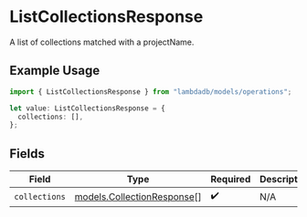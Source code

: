 # ListCollectionsResponse

A list of collections matched with a projectName.

## Example Usage

```typescript
import { ListCollectionsResponse } from "lambdadb/models/operations";

let value: ListCollectionsResponse = {
  collections: [],
};
```

## Fields

| Field                                                             | Type                                                              | Required                                                          | Description                                                       |
| ----------------------------------------------------------------- | ----------------------------------------------------------------- | ----------------------------------------------------------------- | ----------------------------------------------------------------- |
| `collections`                                                     | [models.CollectionResponse](../../models/collectionresponse.md)[] | :heavy_check_mark:                                                | N/A                                                               |